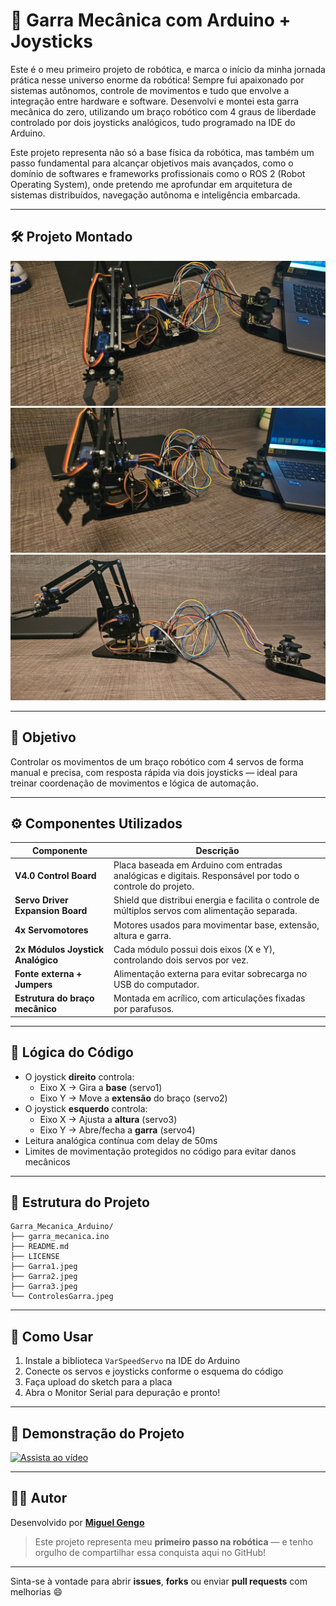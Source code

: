 # 🤖 Garra Mecânica com Arduino + Joysticks

Este é o meu primeiro projeto de robótica, e marca o início da minha jornada prática nesse universo enorme da robótica! Sempre fui apaixonado por sistemas autônomos, controle de movimentos e tudo que envolve a integração entre hardware e software. Desenvolvi e montei esta garra mecânica do zero, utilizando um braço robótico com 4 graus de liberdade controlado por dois joysticks analógicos, tudo programado na IDE do Arduino.

Este projeto representa não só a base física da robótica, mas também um passo fundamental para alcançar objetivos mais avançados, como o domínio de softwares e frameworks profissionais como o ROS 2 (Robot Operating System), onde pretendo me aprofundar em arquitetura de sistemas distribuídos, navegação autônoma e inteligência embarcada.

---

## 🛠️ Projeto Montado

![Garra - Visão Lateral](./assets/Garra1.jpeg)
![Garra - Visão Frontal](./assets/Garra2.jpeg)
![Garra - Conectada ao Notebook](./assets/Garra3.jpeg)

---

## 🎯 Objetivo

Controlar os movimentos de um braço robótico com 4 servos de forma manual e precisa, com resposta rápida via dois joysticks — ideal para treinar coordenação de movimentos e lógica de automação.

---

## ⚙️ Componentes Utilizados

| Componente                         | Descrição |
|-----------------------------------|-----------|
| **V4.0 Control Board**            | Placa baseada em Arduino com entradas analógicas e digitais. Responsável por todo o controle do projeto. |
| **Servo Driver Expansion Board**  | Shield que distribui energia e facilita o controle de múltiplos servos com alimentação separada. |
| **4x Servomotores**               | Motores usados para movimentar base, extensão, altura e garra. |
| **2x Módulos Joystick Analógico** | Cada módulo possui dois eixos (X e Y), controlando dois servos por vez. |
| **Fonte externa + Jumpers**       | Alimentação externa para evitar sobrecarga no USB do computador. |
| **Estrutura do braço mecânico**   | Montada em acrílico, com articulações fixadas por parafusos. |

---

## 🧠 Lógica do Código

- O joystick **direito** controla:
  - Eixo X → Gira a **base** (servo1)
  - Eixo Y → Move a **extensão** do braço (servo2)
- O joystick **esquerdo** controla:
  - Eixo X → Ajusta a **altura** (servo3)
  - Eixo Y → Abre/fecha a **garra** (servo4)
- Leitura analógica contínua com delay de 50ms
- Limites de movimentação protegidos no código para evitar danos mecânicos

---

## 📁 Estrutura do Projeto

```
Garra_Mecanica_Arduino/
├── garra_mecanica.ino
├── README.md
├── LICENSE
├── Garra1.jpeg
├── Garra2.jpeg
├── Garra3.jpeg
└── ControlesGarra.jpeg
```

---

## 🚀 Como Usar

1. Instale a biblioteca `VarSpeedServo` na IDE do Arduino
2. Conecte os servos e joysticks conforme o esquema do código
3. Faça upload do sketch para a placa
4. Abra o Monitor Serial para depuração e pronto!

---

## 🎥 Demonstração do Projeto

[![Assista ao vídeo](https://img.youtube.com/vi/mh5qwwwUMws/maxresdefault.jpg)](https://youtu.be/mh5qwwwUMws)


---

## 👨‍💻 Autor

Desenvolvido por [**Miguel Gengo**](https://www.linkedin.com/in/miguel-gengo-8157b72a1)  
> Este projeto representa meu **primeiro passo na robótica** — e tenho orgulho de compartilhar essa conquista aqui no GitHub!

---

Sinta-se à vontade para abrir **issues**, **forks** ou enviar **pull requests** com melhorias 😄
